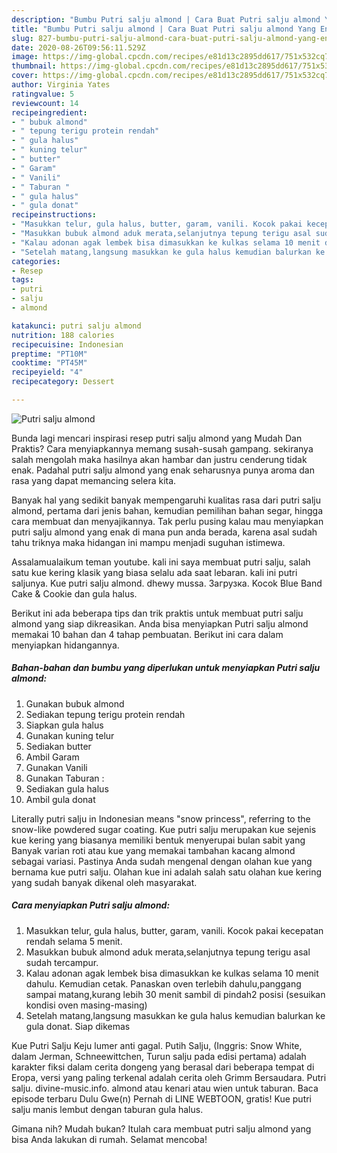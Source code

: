 ```yaml
---
description: "Bumbu Putri salju almond | Cara Buat Putri salju almond Yang Enak Dan Mudah"
title: "Bumbu Putri salju almond | Cara Buat Putri salju almond Yang Enak Dan Mudah"
slug: 827-bumbu-putri-salju-almond-cara-buat-putri-salju-almond-yang-enak-dan-mudah
date: 2020-08-26T09:56:11.529Z
image: https://img-global.cpcdn.com/recipes/e81d13c2895dd617/751x532cq70/putri-salju-almond-foto-resep-utama.jpg
thumbnail: https://img-global.cpcdn.com/recipes/e81d13c2895dd617/751x532cq70/putri-salju-almond-foto-resep-utama.jpg
cover: https://img-global.cpcdn.com/recipes/e81d13c2895dd617/751x532cq70/putri-salju-almond-foto-resep-utama.jpg
author: Virginia Yates
ratingvalue: 5
reviewcount: 14
recipeingredient:
- " bubuk almond"
- " tepung terigu protein rendah"
- " gula halus"
- " kuning telur"
- " butter"
- " Garam"
- " Vanili"
- " Taburan "
- " gula halus"
- " gula donat"
recipeinstructions:
- "Masukkan telur, gula halus, butter, garam, vanili. Kocok pakai kecepatan rendah selama 5 menit."
- "Masukkan bubuk almond aduk merata,selanjutnya tepung terigu asal sudah tercampur."
- "Kalau adonan agak lembek bisa dimasukkan ke kulkas selama 10 menit dahulu. Kemudian cetak. Panaskan oven terlebih dahulu,panggang sampai matang,kurang lebih 30 menit sambil di pindah2 posisi (sesuikan kondisi oven masing-masing)"
- "Setelah matang,langsung masukkan ke gula halus kemudian balurkan ke gula donat. Siap dikemas"
categories:
- Resep
tags:
- putri
- salju
- almond

katakunci: putri salju almond 
nutrition: 188 calories
recipecuisine: Indonesian
preptime: "PT10M"
cooktime: "PT45M"
recipeyield: "4"
recipecategory: Dessert

---
```



![Putri salju almond](https://img-global.cpcdn.com/recipes/e81d13c2895dd617/751x532cq70/putri-salju-almond-foto-resep-utama.jpg)

Bunda lagi mencari inspirasi resep putri salju almond yang Mudah Dan Praktis? Cara menyiapkannya memang susah-susah gampang. sekiranya salah mengolah maka hasilnya akan hambar dan justru cenderung tidak enak. Padahal putri salju almond yang enak seharusnya punya aroma dan rasa yang dapat memancing selera kita.

Banyak hal yang sedikit banyak mempengaruhi kualitas rasa dari putri salju almond, pertama dari jenis bahan, kemudian pemilihan bahan segar, hingga cara membuat dan menyajikannya. Tak perlu pusing kalau mau menyiapkan putri salju almond yang enak di mana pun anda berada, karena asal sudah tahu triknya maka hidangan ini mampu menjadi suguhan istimewa.

Assalamualaikum teman youtube. kali ini saya membuat putri salju, salah satu kue kering klasik yang biasa selalu ada saat lebaran. kali ini putri saljunya. Kue putri salju almond. dhewy mussa. Загрузка. Kocok Blue Band Cake &amp; Cookie dan gula halus.


Berikut ini ada beberapa tips dan trik praktis untuk membuat putri salju almond yang siap dikreasikan. Anda bisa menyiapkan Putri salju almond memakai 10 bahan dan 4 tahap pembuatan. Berikut ini cara dalam menyiapkan hidangannya.

<!--inarticleads1-->

##### Bahan-bahan dan bumbu yang diperlukan untuk menyiapkan Putri salju almond:

1. Gunakan  bubuk almond
1. Sediakan  tepung terigu protein rendah
1. Siapkan  gula halus
1. Gunakan  kuning telur
1. Sediakan  butter
1. Ambil  Garam
1. Gunakan  Vanili
1. Gunakan  Taburan :
1. Sediakan  gula halus
1. Ambil  gula donat


Literally putri salju in Indonesian means &#34;snow princess&#34;, referring to the snow-like powdered sugar coating. Kue putri salju merupakan kue sejenis kue kering yang biasanya memiliki bentuk menyerupai bulan sabit yang Banyak varian roti atau kue yang memakai tambahan kacang almond sebagai variasi. Pastinya Anda sudah mengenal dengan olahan kue yang bernama kue putri salju. Olahan kue ini adalah salah satu olahan kue kering yang sudah banyak dikenal oleh masyarakat. 

<!--inarticleads2-->

##### Cara menyiapkan Putri salju almond:

1. Masukkan telur, gula halus, butter, garam, vanili. Kocok pakai kecepatan rendah selama 5 menit.
1. Masukkan bubuk almond aduk merata,selanjutnya tepung terigu asal sudah tercampur.
1. Kalau adonan agak lembek bisa dimasukkan ke kulkas selama 10 menit dahulu. Kemudian cetak. Panaskan oven terlebih dahulu,panggang sampai matang,kurang lebih 30 menit sambil di pindah2 posisi (sesuikan kondisi oven masing-masing)
1. Setelah matang,langsung masukkan ke gula halus kemudian balurkan ke gula donat. Siap dikemas


Kue Putri Salju Keju lumer anti gagal. Putih Salju, (Inggris: Snow White, dalam Jerman, Schneewittchen, Turun salju pada edisi pertama) adalah karakter fiksi dalam cerita dongeng yang berasal dari beberapa tempat di Eropa, versi yang paling terkenal adalah cerita oleh Grimm Bersaudara. Putri salju. divine-music.info. almond atau kenari atau wien untuk taburan. Baca episode terbaru Dulu Gwe(n) Pernah di LINE WEBTOON, gratis! Kue putri salju manis lembut dengan taburan gula halus. 

Gimana nih? Mudah bukan? Itulah cara membuat putri salju almond yang bisa Anda lakukan di rumah. Selamat mencoba!
